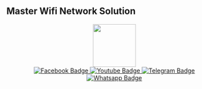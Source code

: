## Master Wifi Network Solution

<div id="header" align="center">
  <img src="https://yt3.googleusercontent.com/pOYZvItKpHSJmhqrBqoI49KqUaHZaVTi8rByrjl8dMzR3tiaO1MSEbk8RC1-IEqU5OPr7lT7LDc=w1060-fcrop64=1,00005a57ffffa5a8-k-c0xffffffff-no-nd-rj" width="100"/>
<div id="badges">
  <a href="https://facebook.com/muhammadyusuf1992">
    <img src="https://img.shields.io/badge/Facebook-blue?style=for-the-badge&logo=facebook&logoColor=white" alt="Facebook Badge"/>
  </a>
  <a href="https://youtube.com/@masterwifinetworksolution">
    <img src="https://img.shields.io/badge/YouTube-red?style=for-the-badge&logo=youtube&logoColor=white" alt="Youtube Badge"/>
  </a>
  <a href="https://t.me/masterwifinetworksolution">
    <img src="https://img.shields.io/badge/Telegram-blue?style=for-the-badge&logo=telegram&logoColor=white" alt="Telegram Badge"/>
  </a>
  <a href="https://wa.me/6287764241047">
    <img src="https://img.shields.io/badge/Whatsapp-mediumaquamarine?style=for-the-badge&logo=whatsapp&logoColor=white" alt="Whatsapp Badge"/>
  </a>
</div>
<img src="https://komarev.com/ghpvc/?username=masterwifinetworksolution&style=flat-square&color=blue" alt=""/>
</div>

